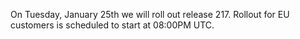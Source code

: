 
On Tuesday, January 25th we will roll out release 217. Rollout for EU customers is scheduled to start at 08:00PM UTC.

